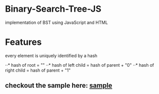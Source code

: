 # Binary-Search-Tree-JS
implementation of BST using JavaScript and HTML

# Features
every element is uniquely identified by a hash

⋅⋅* hash of root = ""
⋅⋅* hash of left child = hash of parent + "0"
⋅⋅* hash of right child = hash of parent + "1"

## checkout the sample here: [sample](https://binary-search-tree-js.herokuapp.com/)
